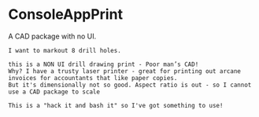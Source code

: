 # ConsoleAppPrint
A CAD package with no UI. 

    I want to markout 8 drill holes.

    this is a NON UI drill drawing print - Poor man’s CAD!
    Why? I have a trusty laser printer - great for printing out arcane invoices for accountants that like paper copies.
    But it's dimensionally not so good. Aspect ratio is out - so I cannot use a CAD package to scale
    
    This is a "hack it and bash it" so I've got something to use! 

